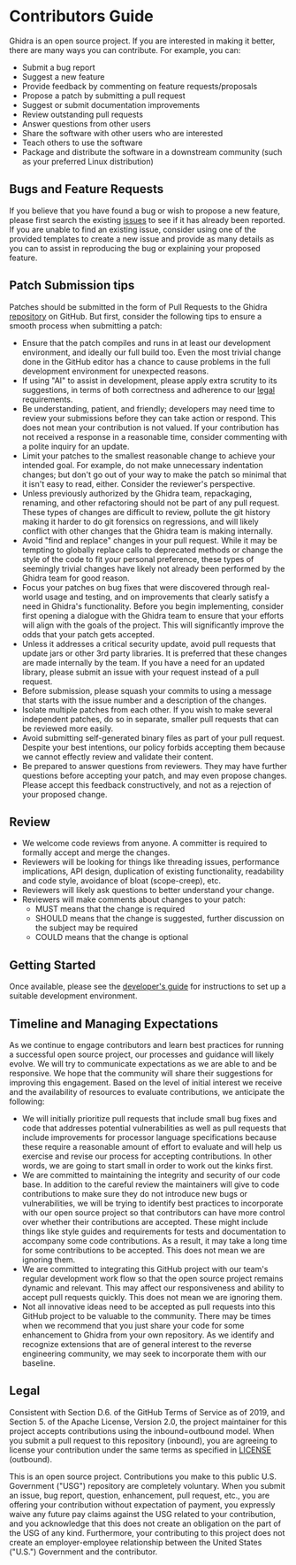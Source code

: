 # Contributors Guide

Ghidra is an open source project. If you are interested in making it better,
there are many ways you can contribute. For example, you can:

- Submit a bug report
- Suggest a new feature
- Provide feedback by commenting on feature requests/proposals
- Propose a patch by submitting a pull request
- Suggest or submit documentation improvements
- Review outstanding pull requests
- Answer questions from other users
- Share the software with other users who are interested
- Teach others to use the software
- Package and distribute the software in a downstream community (such as your
  preferred Linux distribution)

## Bugs and Feature Requests

If you believe that you have found a bug or wish to propose a new feature,
please first search the existing [issues] to see if it has already been
reported. If you are unable to find an existing issue, consider using one of
the provided templates to create a new issue and provide as many details as you
can to assist in reproducing the bug or explaining your proposed feature.

## Patch Submission tips

Patches should be submitted in the form of Pull Requests to the Ghidra
[repository] on GitHub. But first, consider the following tips to ensure a
smooth process when submitting a patch:

- Ensure that the patch compiles and runs in at least our development environment, and ideally our
  full build too. Even the most trivial change done in the GitHub editor has a chance to cause
  problems in the full development environment for unexpected reasons.
- If using "AI" to assist in development, please apply extra scrutity to its suggestions, in terms
  of both correctness and adherence to our [legal](#legal) requirements.
- Be understanding, patient, and friendly; developers may need time to review your submissions 
  before they can take action or respond. This does not mean your contribution is not valued. If 
  your contribution has not received a response in a reasonable time, consider commenting with a 
  polite inquiry for an update.
- Limit your patches to the smallest reasonable change to achieve your intended goal. For example, 
  do not make unnecessary indentation changes; but don't go out of your way to make the patch so 
  minimal that it isn't easy to read, either. Consider the reviewer's perspective.
- Unless previously authorized by the Ghidra team, repackaging, renaming, and other refactoring 
  should not be part of any pull request. These types of changes are difficult to review, pollute 
  the git history making it harder to do git forensics on regressions, and will likely conflict with
  other changes that the Ghidra team is making internally.
- Avoid "find and replace" changes in your pull request. While it may be  tempting to globally 
  replace calls to deprecated methods or change the style of the code to fit your personal 
  preference, these types of seemingly trivial changes have likely not already been performed by the
  Ghidra team for good reason.
- Focus your patches on bug fixes that were discovered through real-world usage and testing, and on
  improvements that clearly satisfy a need in Ghidra's functionality. Before you begin 
  implementing, consider first opening a dialogue with the Ghidra team to ensure that your efforts
  will align with the goals of the project. This will significantly improve the odds that your 
  patch gets accepted.
- Unless it addresses a critical security update, avoid pull requests that update jars or other 3rd
  party libraries. It is preferred that these changes are made internally by the team. If you have
  a need for an updated library, please submit an issue with your request instead of a pull request.
- Before submission, please squash your commits to using a message that starts with the issue number
  and a description of the changes.
- Isolate multiple patches from each other. If you wish to make several independent patches, do so 
  in separate, smaller pull requests that can be reviewed more easily.
- Avoid submitting self-generated binary files as part of your pull request. Despite your best 
  intentions, our policy forbids accepting them because we cannot effectly review and validate their
  content.
- Be prepared to answer questions from reviewers. They may have further questions before accepting
  your patch, and may even propose changes. Please accept this feedback constructively, and not as a
  rejection of your proposed change.

## Review

- We welcome code reviews from anyone. A committer is required to formally accept and merge the 
  changes.
- Reviewers will be looking for things like threading issues, performance implications, API design,
  duplication of existing functionality, readability and code style, avoidance of bloat 
  (scope-creep), etc.
- Reviewers will likely ask questions to better understand your change.
- Reviewers will make comments about changes to your patch:
    - MUST means that the change is required
    - SHOULD means that the change is suggested, further discussion on the subject may be required
    - COULD means that the change is optional

## Getting Started

Once available, please see the [developer's guide][devguide] for instructions to set up a suitable 
development environment.

## Timeline and Managing Expectations

As we continue to engage contributors and learn best practices for running a successful open source 
project, our processes and guidance will likely evolve. We will try to communicate expectations as 
we are able to and be responsive. We hope that the community will share their suggestions for
improving this engagement. Based on the level of initial interest we receive and the availability 
of resources to evaluate contributions, we anticipate the following:

- We will initially prioritize pull requests that include small bug fixes and code that addresses 
  potential vulnerabilities as well as pull requests that include improvements for processor 
  language specifications because these require a reasonable amount of effort to evaluate and will
  help us exercise and revise our process for accepting contributions. In other words, we are going
  to start small in order to work out the kinks first.
- We are committed to maintaining the integrity and security of our code base. In addition to the
  careful review the maintainers will give to code contributions to make sure they do not introduce
  new bugs or vulnerabilities, we will be trying to identify best practices to incorporate with our
  open source project so that contributors can have more control over whether their contributions 
  are accepted. These might include things like style guides and requirements for tests and 
  documentation to accompany some code contributions. As a result, it may take a long time for some
  contributions to be accepted. This does not mean we are ignoring them.
- We are committed to integrating this GitHub project with our team's regular development work flow
  so that the open source project remains dynamic and relevant. This may  affect our responsiveness
  and ability to accept pull requests quickly. This does not mean we are ignoring them.
- Not all innovative ideas need to be accepted as pull requests into this GitHub project to be 
  valuable to the community. There may be times when we recommend that you just share your code for
  some enhancement to Ghidra from your own repository. As we identify and recognize extensions that
  are of general interest to the reverse engineering community, we may seek to incorporate them with
  our baseline.

## Legal

Consistent with Section D.6. of the GitHub Terms of Service as of 2019, and Section 5. of the Apache
License, Version 2.0, the project maintainer for this project accepts contributions using the 
inbound=outbound model. When you submit a pull request to this repository (inbound), you are 
agreeing to license your contribution under the same terms as specified in [LICENSE] (outbound).

This is an open source project. Contributions you make to this public U.S. Government ("USG") 
repository are completely voluntary. When you submit an issue, bug report, question, enhancement, 
pull request, etc., you are offering your contribution without expectation of payment, you expressly
waive any future pay claims against the USG related to your contribution, and you acknowledge that
this does not create an obligation on the part of the USG of any kind. Furthermore, your 
contributing to this project does not create an employer-employee relationship between the United 
States ("U.S.") Government and the contributor.

[issues]: https://github.com/NationalSecurityAgency/ghidra/issues
[repository]: https://github.com/NationalSecurityAgency/ghidra/
[devguide]: DevGuide.md
[LICENSE]: LICENSE
